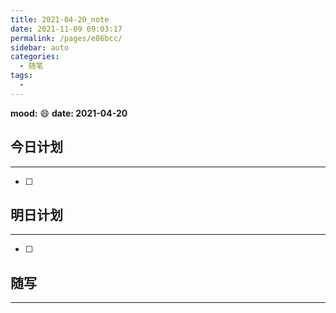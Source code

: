 ```yaml
---
title: 2021-04-20_note
date: 2021-11-09 09:03:17
permalink: /pages/e86bcc/
sidebar: auto
categories:
  - 随笔
tags:
  - 
---
```

**mood:** :smile:  																		**date: 2021-04-20**  
## 今日计划  
------
- [ ]  
## 明日计划  
------
- [ ]  
## 随写 
------
